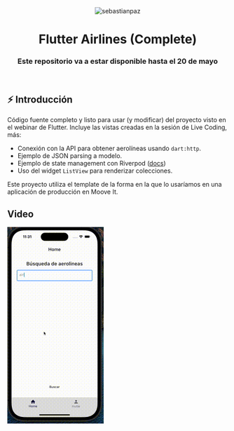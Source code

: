 <br>
<br>
<p align="center">  
  <img src="https://sp-flutter-template.s3.amazonaws.com/header.png" alt="sebastianpaz" width="900"   />
</p>

<h1 align="center">Flutter Airlines (Complete)</h1>
<h3 align="center">Este repositorio va a estar disponible hasta el 20 de mayo</h3>

<br>

## ⚡ Introducción
Código fuente completo y listo para usar (y modificar) del proyecto visto en el webinar de Flutter. Incluye las vistas creadas en la sesión de Live Coding, más:
 - Conexión con la API para obtener aerolíneas usando `dart:http`.
 - Ejemplo de JSON parsing a modelo.
 - Ejemplo de state management con Riverpod ([docs](https://riverpod.dev/docs/getting_started))
 - Uso del widget `ListView` para renderizar colecciones.
  
Este proyecto utiliza el template de la forma en la que lo usaríamos en una aplicación de producción en Moove It.

## Video

[![Demo CountPages alpha](.github/video.gif)](.github/video.mp4)

